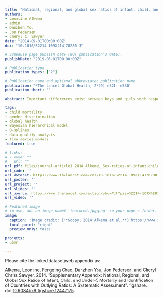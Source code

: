 ```yaml
---
title: "National, regional, and global sex ratios of infant, child, and under-5 mortality and identification of countries with outlying ratios: a systematic assessment"
authors:
- Leontine Alkema
- admin
- Danzhen You
- Jon Pedersen
- Cheryl C. Sawyer
date: "2014-09-01T00:00:00Z"
doi: "10.1016/S2214-109X(14)70280-3"

# Schedule page publish date (NOT publication's date).
publishDate: "2019-05-01T00:00:00Z"

# Publication type.
publication_types: ["2"]

# Publication name and optional abbreviated publication name.
publication: "*The Lancet Global Health, 2*(9) e521--e530"
publication_short: ""

abstract: Important differences exist between boys and girls with respect to survival up to the age of 5 years. Survival chances tend to improve more rapidly for girls compared with boys as total mortality decreases, with a reversal of this trend at very low infant mortality. For many countries, sex ratios follow this pattern but important exceptions exist. An explanation needs to be sought for selected countries with outlying sex ratios and action should be undertaken if sex discrimination is present.

tags:
- child mortality
- gender discrimination
- global health
- Bayesian hierarchical model
- B-splines
- data quality analysis
- time series models
featured: true

# links:
# - name: ""
#   url: ""
url_pdf: files/journal-article1_2014_AlkemaL_Sex-ratios-of-infant-child-and-under-5-mortality-and-identification-of-countries-with-outlying-ratios.pdf
url_code: ''
url_dataset: https://www.thelancet.com/cms/10.1016/S2214-109X(14)70280-3/attachment/f8888b19-ce87-4f68-8eba-8ccb90976b8f/mmc1.pdf
url_poster: ''
url_project: ''
url_slides: ''
url_source: https://www.thelancet.com/action/showPdf?pii=S2214-109X%2814%2970280-3
url_video: ''

# Featured image
# To use, add an image named `featured.jpg/png` to your page's folder. 
image:
  caption: 'Image credit: [**&copy; 2014 Alkema et al.**](https://www.sciencedirect.com/science/article/pii/S2214109X14702803)'
  focal_point: "right"
  preview_only: false

projects:
- u5mr

---
```

<div data-badge-details="right" data-badge-type="medium-donut" data-doi="10.1016/S2214-109X(14)70280-3" data-hide-no-mentions="true" class="altmetric-embed"></div>

Please cite the linked dataset/web appendix as:

Alkema, Leontine, Fengqing Chao, Danzhen You, Jon Pedersen, and Cheryl Chriss Sawyer. 2014. "Supplementary Appendix: National, Regional, and Global Sex Ratios of Infant, Child, and Under-5 Mortality and Identification of Countries with Outlying Ratios: A Systematic Assessment". figshare. doi:[10.6084/m9.figshare.12442175](https://doi.org/10.6084/m9.figshare.12442175).
